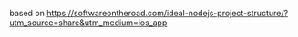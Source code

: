 based on https://softwareontheroad.com/ideal-nodejs-project-structure/?utm_source=share&utm_medium=ios_app